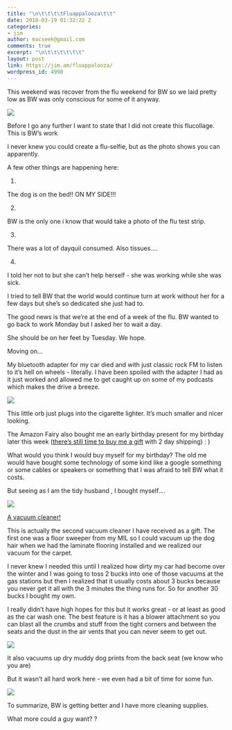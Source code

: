 ```yaml
---
title: "\n\t\t\t\tFluappalooza\t\t"
date: 2018-03-19 01:32:22 Z
categories:
- jim
author: macseek@gmail.com
comments: true
excerpt: "\n\t\t\t\t\t\t"
layout: post
link: https://jim.am/fluappalooza/
wordpress_id: 4990
---
```


This weekend was recover from the flu weekend for BW so we laid pretty low as BW was only conscious for some of it anyway.




![](http://jim.am/wp-content/uploads/2018/03/null-22.jpeg)




Before I go any further I want to state that I did not create this flucollage. This is BW’s work




I never knew you could create a flu-selfie, but as the photo shows you can apparently.




A few other things are happening here:






  1. 


The dog is on the bed!! ON MY SIDE!!!





  2. 


BW is the only one i know that would take a photo of the flu test strip.





  3. 


There was a lot of dayquil consumed. Also tissues….





  4. 


I told her not to but she can’t help herself - she was working while she was sick.







I tried to tell BW that the world would continue turn at work without her for a few days but she’s so dedicated she just had to.




The good news is that we’re at the end of a week of the flu. BW wanted to go back to work Monday but I asked her to wait a day.




She should be on her feet by Tuesday. We hope.




Moving on…




My bluetooth adapter for my car died and with just classic rock FM to listen to it’s hell on wheels - literally. I have been spoiled with the adapter I had as it just worked and allowed me to get caught up on some of my podcasts which makes the drive a breeze.




![](http://jim.am/wp-content/uploads/2018/03/null-23.jpeg)




This little orb just plugs into the cigarette lighter. It’s much smaller and nicer looking.




The Amazon Fairy also bought me an early birthday present for my birthday later this week ([there’s still time to buy me a gift](amazon.com) with 2 day shipping) : )




What would you think I would buy myself for my birthday? The old me would have bought some technology of some kind like a google something or some cables or speakers or something that I was afraid to tell BW what it costs.




But seeing as I am the tidy husband , I bought myself….




![](http://jim.am/wp-content/uploads/2018/03/null-24.jpeg)




[A vacuum cleaner!](http://amzn.to/2FJDV6x)




This is actually the second vacuum cleaner I have received as a gift. The first one was a floor sweeper from my MIL so I could vacuum up the dog hair when we had the laminate flooring installed and we realized our vacuum for the carpet.




I never knew I needed this until I realized how dirty my car had become over the winter and I was going to toss 2 bucks into one of those vacuums at the gas stations but then I realized that it usually costs about 3 bucks because you never get it all with the 3 minutes the thing runs for. So for another 30 bucks I bought my own.




I really didn’t have high hopes for this but it works great - or at least as good as the car wash one. The best feature is it has a blower attachment so you can blast all the crumbs and stuff from the tight corners and between the seats and the dust in the air vents that you can never seem to get out.




![](http://jim.am/wp-content/uploads/2018/03/null-25.jpeg)




It also vacuums up dry muddy dog prints from the back seat (we know who you are)




But it wasn’t all hard work here - we even had a bit of time for some fun.




![](http://jim.am/wp-content/uploads/2018/03/null.gif)




To summarize, BW is getting better and I have more cleaning supplies.




What more could a guy want? ?


		

